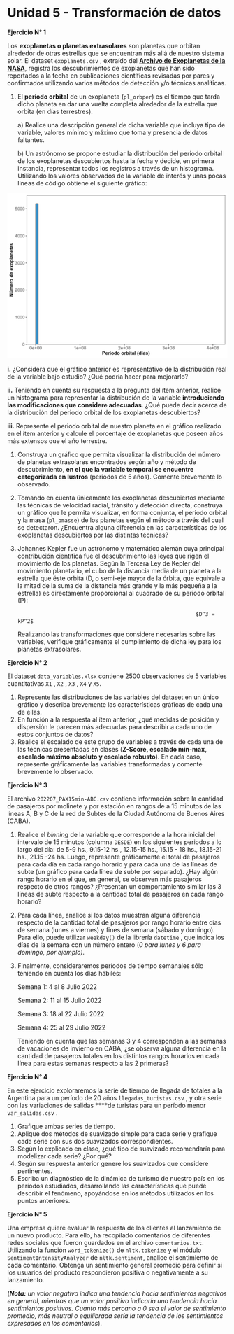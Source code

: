 # Unidad 5 - Transformación de datos

**Ejercicio N° 1**

Los **exoplanetas o planetas extrasolares** son planetas que orbitan alrededor de otras estrellas que se encuentran más allá de nuestro sistema solar. El dataset `exoplanets.csv` , extraído del [**Archivo de Exoplanetas de la NASA**](https://exoplanetarchive.ipac.caltech.edu/cgi-bin/TblView/nph-tblView?app=ExoTbls&config=PSCompPars), registra los descubrimientos de exoplanetas que han sido reportados a la fecha en publicaciones científicas revisadas por pares y confirmados utilizando varios métodos de detección y/o técnicas analíticas.

1. El **periodo orbital** de un exoplaneta (`pl_orbper`) es el tiempo que tarda dicho planeta en dar una vuelta completa alrededor de la estrella que orbita (en días terrestres). 
    
    a) Realice una descripción general de dicha variable que incluya tipo de variable, valores mínimo y máximo que toma y presencia de datos faltantes. 
    
    b) Un astrónomo se propone estudiar la distribución del periodo orbital de los exoplanetas descubiertos hasta la fecha y decide, en primera instancia, representar todos los registros a través de un histograma. Utilizando los valores observados de la variable de interés y unas pocas líneas de código obtiene el siguiente gráfico:
    

![histograma.png](imagenes/histograma.png)

**i.** ¿Considera que el gráfico anterior es representativo de la distribución real de la variable bajo estudio? ¿Qué podría hacer para mejorarlo?

**ii.** Teniendo en cuenta su respuesta a la pregunta del ítem anterior, realice un histograma para representar la distribución de la variable **introduciendo las modificaciones que considere adecuadas**. ¿Qué puede decir acerca de la distribución del periodo orbital de los exoplanetas descubiertos?

**iii.** Represente el periodo orbital de nuestro planeta en el gráfico realizado en el ítem anterior y calcule el porcentaje de exoplanetas que poseen años más extensos que el año terrestre.

1. Construya un gráfico que permita visualizar la distribución del número de planetas extrasolares encontrados según año y método de descubrimiento, **en el que la variable temporal se encuentre categorizada en lustros** (periodos de 5 años). Comente brevemente lo observado.
2. Tomando en cuenta únicamente los exoplanetas descubiertos mediante las técnicas de velocidad radial, tránsito y detección directa, construya un gráfico que le permita visualizar, en forma conjunta, el periodo orbital y la masa (`pl_bmasse`) de los planetas según el método a través del cual se detectaron. ¿Encuentra alguna diferencia en las características de los exoplanetas descubiertos por las distintas técnicas?
3. Johannes Kepler fue un astrónomo y matemático alemán cuya principal contribución científica fue el descubrimiento las leyes que rigen el movimiento de los planetas. Según la Tercera Ley de Kepler del movimiento planetario, el cubo de la distancia media de un planeta a la estrella que éste orbita (D, o semi-eje mayor de la órbita, que equivale a la mitad de la suma de la distancia más grande y la más pequeña a la estrella) es directamente proporcional al cuadrado de su periodo orbital (P): 
    
                                                                $D^3 = kP^2$
    
    Realizando las transformaciones que considere necesarias sobre las variables, verifique gráficamente el cumplimiento de dicha ley para los planetas extrasolares.
    

**Ejercicio N° 2**

El dataset `data_variables.xlsx` contiene 2500 observaciones de 5 variables cuantitativas `X1` , `X2` , `X3` , `X4` y `X5`.

1. Represente las distribuciones de las variables del dataset en un único gráfico y describa brevemente las características gráficas de cada una de ellas.
2. En función a la respuesta al ítem anterior, ¿qué medidas de posición y dispersión le parecen más adecuadas para describir a cada uno de estos conjuntos de datos?
3. Realice el escalado de este grupo de variables a través de cada una de las técnicas presentadas en clases (**Z-Score, escalado min-max, escalado máximo absoluto y escalado robusto**). En cada caso, represente gráficamente las variables transformadas y comente brevemente lo observado.

**Ejercicio N° 3**

El archivo `202207_PAX15min-ABC.csv` contiene información sobre la cantidad de pasajeros por molinete y por estación en rangos de a 15 minutos de las líneas A, B y C de la red de Subtes de la Ciudad Autónoma de Buenos Aires (CABA). 

1. Realice el *binning* de la variable que corresponde a la hora inicial del intervalo de 15 minutos (columna `DESDE`) en los siguientes periodos a lo largo del día: de 5-9 hs., 9.15-12 hs., 12.15-15 hs., 15.15 - 18 hs., 18.15-21 hs., 21.15 -24 hs. Luego, represente gráficamente el total de pasajeros para cada día en cada rango horario y para cada una de las líneas de subte (un gráfico para cada línea de subte por separado). 
¿Hay algún rango horario en el que, en general, se observen más pasajeros respecto de otros rangos? ¿Presentan un comportamiento similar las 3 líneas de subte respecto a la cantidad total de pasajeros en cada rango horario?
2. Para cada línea, analice si los datos muestran alguna diferencia respecto de la cantidad total de pasajeros por rango horario entre días de semana (lunes a viernes) y fines de semana (sábado y domingo). Para ello, puede utilizar `weekday()` de la librería `datetime` , que indica los días de la semana con un número entero (*0 para lunes y 6 para domingo, por ejemplo).*
3. Finalmente, consideraremos períodos de tiempo semanales sólo teniendo en cuenta los días hábiles:
    
    Semana 1: 4 al 8 Julio 2022
    
    Semana 2: 11 al 15 Julio 2022
    
    Semana 3: 18 al 22 Julio 2022
    
    Semana 4: 25 al 29 Julio 2022
    
    Teniendo en cuenta que las semanas 3 y 4 corresponden a las semanas de vacaciones de invierno en CABA, ¿se observa alguna diferencia en la cantidad de pasajeros totales en los distintos rangos horarios en cada línea para estas semanas respecto a las 2 primeras? 
    

**Ejercicio N° 4**

En este ejercicio exploraremos  la serie de tiempo de llegada de totales a la Argentina para un período de 20 años  `llegadas_turistas.csv` , y  otra serie con las variaciones de salidas ****de turistas para un período menor  `var_salidas.csv` .

1. Grafique ambas series de tiempo.
2. Aplique dos métodos de suavizado simple para cada serie y grafique cada serie con sus dos suavizados correspondientes. 
3. Según lo explicado en clase, ¿qué tipo de suavizado recomendaría para modelizar cada serie? ¿Por qué?
4. Según su respuesta anterior genere los suavizados que considere pertinentes.
5. Escriba un diagnóstico de la dinámica de turismo de nuestro país en los períodos estudiados, desarrollando las características que puede describir el fenómeno, apoyándose en los métodos utilizados en los puntos anteriores. 

**Ejercicio N° 5**

Una empresa quiere evaluar la respuesta de los clientes al lanzamiento de un nuevo producto. Para ello, ha recopilado comentarios de diferentes redes sociales que fueron guardados en el archivo `comentarios.txt`. Utilizando la función `word_tokenize()` de `nltk.tokenize` y el módulo `SentimentIntensityAnalyzer` de `nltk.sentiment`, analice el sentimiento de cada comentario. Obtenga un sentimiento general promedio para definir si los usuarios del producto respondieron positiva o negativamente a su lanzamiento. 

(***Nota:** un valor negativo indica una tendencia hacia sentimientos negativos en general, mientras que un valor positivo indicaría una tendencia hacia sentimientos positivos. Cuanto más cercano a 0 sea el valor de sentimiento promedio, más neutral o equilibrada sería la tendencia de los sentimientos expresados en los comentarios*).